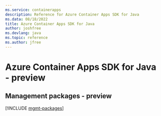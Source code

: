 ```yaml
---
ms.service: containerapps
description: Reference for Azure Container Apps SDK for Java
ms.data: 08/18/2022
title: Azure Container Apps SDK for Java
author: joshfree
ms.devlang: java
ms.topic: reference
ms.author: jfree
---
```

# Azure Container Apps SDK for Java - preview

## Management packages - preview
[!INCLUDE [mgmt-packages](container-apps-mgmt-index.md)]